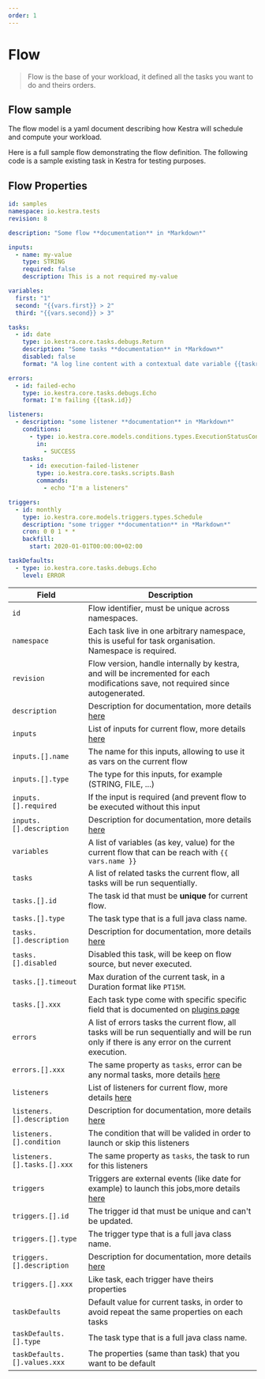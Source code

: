 ```yaml
---
order: 1
---
```


# Flow
> Flow is the base of your workload, it defined all the tasks you want to do and theirs orders.

## Flow sample

The flow model is a yaml document describing how Kestra will schedule and compute your workload.

Here is a full sample flow demonstrating the flow definition. 
The following code is a sample existing task in Kestra for testing purposes.

## Flow Properties

```yaml
id: samples 
namespace: io.kestra.tests 
revision: 8

description: "Some flow **documentation** in *Markdown*"

inputs:
  - name: my-value
    type: STRING
    required: false
    description: This is a not required my-value

variables:
  first: "1"
  second: "{{vars.first}} > 2"
  third: "{{vars.second}} > 3"

tasks: 
  - id: date 
    type: io.kestra.core.tasks.debugs.Return
    description: "Some tasks **documentation** in *Markdown*"
    disabled: false
    format: "A log line content with a contextual date variable {{taskrun.startDate}}" 

errors: 
  - id: failed-echo 
    type: io.kestra.core.tasks.debugs.Echo  
    format: I'm failing {{task.id}}

listeners:
  - description: "some listener **documentation** in *Markdown*"
    conditions:
      - type: io.kestra.core.models.conditions.types.ExecutionStatusCondition
        in:
          - SUCCESS
    tasks:
      - id: execution-failed-listener
        type: io.kestra.core.tasks.scripts.Bash
        commands:
          - echo "I'm a listeners"

triggers:
  - id: monthly
    type: io.kestra.core.models.triggers.types.Schedule
    description: "some trigger **documentation** in *Markdown*"
    cron: 0 0 1 * *
    backfill:
      start: 2020-01-01T00:00:00+02:00

taskDefaults:
  - type: io.kestra.core.tasks.debugs.Echo
    level: ERROR
```


| Field | Description |
| ---------- | ----------- |
|`id`|Flow identifier, must be unique across namespaces.|
|`namespace`|Each task live in one arbitrary namespace, this is useful for task organisation. Namespace is required.|
|`revision`|Flow version, handle internally by kestra, and will be incremented for each modifications save, not required since autogenerated.|
|`description`|Description for documentation, more details [here](../documentation/) |
|`inputs`|List of inputs for current flow, more details [here](../inputs/) |
|`inputs.[].name`|The name for this inputs, allowing to use it as vars on the current flow|
|`inputs.[].type`|The type for this inputs, for example (STRING, FILE, ...)|
|`inputs.[].required`|If the input is required (and prevent flow to be executed without this input|
|`inputs.[].description`|Description for documentation, more details [here](../documentation/) |
|`variables`|A list of variables (as key, value) for the current flow that can be reach with <code v-pre>{{ vars.name }}</code>|
|`tasks`|A list of related tasks the current flow, all tasks will be run sequentially.|
|`tasks.[].id`|The task id that must be **unique** for current flow.|
|`tasks.[].type`|The task type that is a full java class name.|
|`tasks.[].description`|Description for documentation, more details [here](../documentation/) |
|`tasks.[].disabled`|Disabled this task, will be keep on flow source, but never executed.|
|`tasks.[].timeout`|Max duration of the current task, in a Duration format like `PT15M`.|
|`tasks.[].xxx`|Each task type come with specific specific field that is documented on [plugins page](../../../plugins/)|
|`errors`|A list of errors tasks the current flow, all tasks will be run sequentially and will be run only if there is any error on the current execution.|
|`errors.[].xxx`|The same property as `tasks`, error can be any normal tasks, more details [here](../errors-handling/)  |
|`listeners`|List of listeners for current flow, more details [here](../listeners/)|
|`listeners.[].description`|Description for documentation, more details [here](../documentation/) |
|`listeners.[].condition`|The condition that will be valided in order to launch or skip this listeners|
|`listeners.[].tasks.[].xxx`|The same property as `tasks`, the task to run for this listeners|
|`triggers`|Triggers are external events (like date for example) to launch this jobs,more details [here](../triggers/) |
|`triggers.[].id`|The trigger id that must be unique and can't be updated.|
|`triggers.[].type`|The trigger type that is a full java class name.|
|`triggers.[].description`|Description for documentation, more details [here](../documentation/) |
|`triggers.[].xxx`|Like task, each trigger have theirs properties|
|`taskDefaults`|Default value for current tasks, in order to avoid repeat the same properties on each tasks|
|`taskDefaults.[].type`|The task type that is a full java class name.|
|`taskDefaults.[].values.xxx`|The properties (same than task) that you want to be default|
